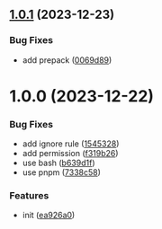 ## [1.0.1](https://github.com/makotot/eslint-plugin-config-itself/compare/v1.0.0...v1.0.1) (2023-12-23)


### Bug Fixes

* add prepack ([0069d89](https://github.com/makotot/eslint-plugin-config-itself/commit/0069d896f47091e7250ab85763a18f60d398a383))

# 1.0.0 (2023-12-22)


### Bug Fixes

* add ignore rule ([1545328](https://github.com/makotot/eslint-plugin-config-itself/commit/15453289107bc3688530a66902a9ea3ec17c1719))
* add permission ([f319b26](https://github.com/makotot/eslint-plugin-config-itself/commit/f319b264c1df8044d99a3dcccdc596385f74c257))
* use bash ([b639d1f](https://github.com/makotot/eslint-plugin-config-itself/commit/b639d1f9dafd222a4432fd406fe40241ca717333))
* use pnpm ([7338c58](https://github.com/makotot/eslint-plugin-config-itself/commit/7338c5844530f90971ed30cd786fc119bfd95343))


### Features

* init ([ea926a0](https://github.com/makotot/eslint-plugin-config-itself/commit/ea926a054abd1084cb4614ff76325f49f2de582d))

